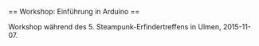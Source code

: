 == Workshop: Einführung in Arduino ==

Workshop während des 5. Steampunk-Erfindertreffens in Ulmen, 2015-11-07.
